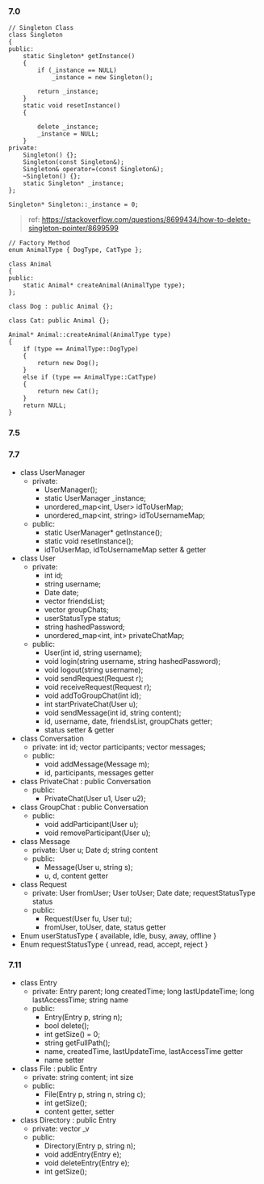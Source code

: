 ### 7.0
```
// Singleton Class
class Singleton
{
public:
    static Singleton* getInstance()
    {
        if (_instance == NULL)
            _instance = new Singleton();

        return _instance;
    }
    static void resetInstance()
    {

        delete _instance;
        _instance = NULL;
    }
private:
    Singleton() {};
    Singleton(const Singleton&);
    Singleton& operator=(const Singleton&);
    ~Singleton() {};
    static Singleton* _instance;
};

Singleton* Singleton::_instance = 0;
```
> ref: https://stackoverflow.com/questions/8699434/how-to-delete-singleton-pointer/8699599

```
// Factory Method
enum AnimalType { DogType, CatType };

class Animal
{
public:
    static Animal* createAnimal(AnimalType type);
};

class Dog : public Animal {};

class Cat: public Animal {};

Animal* Animal::createAnimal(AnimalType type)
{
    if (type == AnimalType::DogType)
    {
        return new Dog();
    }
    else if (type == AnimalType::CatType)
    {
        return new Cat();
    }
    return NULL;
}
```

### 7.5

### 7.7
* class UserManager
   * private: 
     * UserManager();
     * static UserManager _instance;
     * unordered_map<int, User> idToUserMap;
     * unordered_map<int, string> idToUsernameMap;
   * public:
     * static UserManager* getInstance();
     * static void resetInstance();
     * idToUserMap, idToUsernameMap setter & getter
* class User
   * private: 
     * int id; 
     * string username; 
     * Date date;
     * vector<User> friendsList; 
     * vector<int> groupChats; 
     * userStatusType status; 
     * string hashedPassword; 
     * unordered_map<int, int> privateChatMap;
   * public:
     * User(int id, string username);
     * void login(string username, string hashedPassword);
     * void logout(string username);
     * void sendRequest(Request r);
     * void receiveRequest(Request r);
     * void addToGroupChat(int id);
     * int startPrivateChat(User u);
     * void sendMessage(int id, string content);
     * id, username, date, friendsList, groupChats getter;
     * status setter & getter
* class Conversation
   * private: int id; vector<User> participants; vector<Message> messages;
   * public:
     * void addMessage(Message m);
     * id, participants, messages getter
* class PrivateChat : public Conversation
   * public:
     * PrivateChat(User u1, User u2);
* class GroupChat : public Conversation
   * public:
     * void addParticipant(User u);
     * void removeParticipant(User u);
* class Message
   * private: User u; Date d; string content
   * public:
     * Message(User u, string s);
     * u, d, content getter
* class Request
   * private: User fromUser; User toUser; Date date; requestStatusType status
   * public:
     * Request(User fu, User tu);
     * fromUser, toUser, date, status getter   
* Enum userStatusType { available, idle, busy, away, offline }
* Enum requestStatusType { unread, read, accept, reject }

### 7.11
* class Entry
   * private: Entry parent; long createdTime; long lastUpdateTime; long lastAccessTime; string name
   * public:
     * Entry(Entry p, string n);
     * bool delete();
     * int getSize() = 0;
     * string getFullPath();
     * name, createdTime, lastUpdateTime, lastAccessTime getter
     * name setter
* class File : public Entry
   * private: string content; int size
   * public:
     * File(Entry p, string n, string c);
     * int getSize();
     * content getter, setter
* class Directory : public Entry
   * private: vector<Entry> _v
   * public:
     * Directory(Entry p, string n);
     * void addEntry(Entry e);
     * void deleteEntry(Entry e);
     * int getSize();
